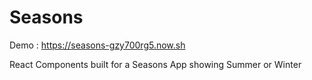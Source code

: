 # Seasons
Demo : https://seasons-gzy700rg5.now.sh

React Components built for a Seasons App showing Summer or Winter
